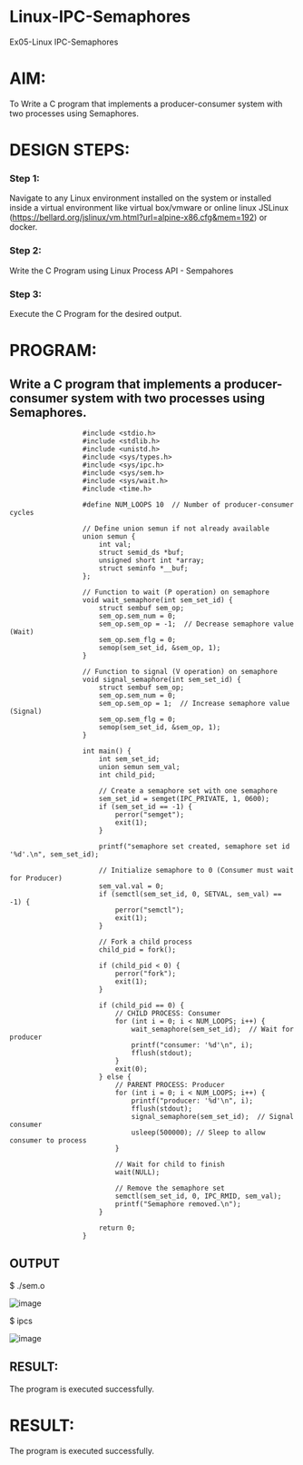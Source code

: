 # Linux-IPC-Semaphores
Ex05-Linux IPC-Semaphores

# AIM:
To Write a C program that implements a producer-consumer system with two processes using Semaphores.

# DESIGN STEPS:

### Step 1:

Navigate to any Linux environment installed on the system or installed inside a virtual environment like virtual box/vmware or online linux JSLinux (https://bellard.org/jslinux/vm.html?url=alpine-x86.cfg&mem=192) or docker.

### Step 2:

Write the C Program using Linux Process API - Sempahores

### Step 3:

Execute the C Program for the desired output. 

# PROGRAM:

## Write a C program that implements a producer-consumer system with two processes using Semaphores.

                      #include <stdio.h>      
                      #include <stdlib.h>     
                      #include <unistd.h>     
                      #include <sys/types.h>  
                      #include <sys/ipc.h>    
                      #include <sys/sem.h>    
                      #include <sys/wait.h>   
                      #include <time.h>      
                      
                      #define NUM_LOOPS 10  // Number of producer-consumer cycles
                      
                      // Define union semun if not already available
                      union semun {
                          int val;               
                          struct semid_ds *buf;  
                          unsigned short int *array; 
                          struct seminfo *__buf;
                      };
                      
                      // Function to wait (P operation) on semaphore
                      void wait_semaphore(int sem_set_id) {
                          struct sembuf sem_op;
                          sem_op.sem_num = 0;
                          sem_op.sem_op = -1;  // Decrease semaphore value (Wait)
                          sem_op.sem_flg = 0;
                          semop(sem_set_id, &sem_op, 1);
                      }
                      
                      // Function to signal (V operation) on semaphore
                      void signal_semaphore(int sem_set_id) {
                          struct sembuf sem_op;
                          sem_op.sem_num = 0;
                          sem_op.sem_op = 1;  // Increase semaphore value (Signal)
                          sem_op.sem_flg = 0;
                          semop(sem_set_id, &sem_op, 1);
                      }
                      
                      int main() {
                          int sem_set_id;
                          union semun sem_val;
                          int child_pid;
                      
                          // Create a semaphore set with one semaphore
                          sem_set_id = semget(IPC_PRIVATE, 1, 0600);
                          if (sem_set_id == -1) {
                              perror("semget");
                              exit(1);
                          }
                      
                          printf("semaphore set created, semaphore set id '%d'.\n", sem_set_id);
                      
                          // Initialize semaphore to 0 (Consumer must wait for Producer)
                          sem_val.val = 0;
                          if (semctl(sem_set_id, 0, SETVAL, sem_val) == -1) {
                              perror("semctl");
                              exit(1);
                          }
                      
                          // Fork a child process
                          child_pid = fork();
                      
                          if (child_pid < 0) {
                              perror("fork");
                              exit(1);
                          }
                      
                          if (child_pid == 0) {  
                              // CHILD PROCESS: Consumer
                              for (int i = 0; i < NUM_LOOPS; i++) {
                                  wait_semaphore(sem_set_id);  // Wait for producer
                                  printf("consumer: '%d'\n", i);
                                  fflush(stdout);
                              }
                              exit(0);
                          } else {  
                              // PARENT PROCESS: Producer
                              for (int i = 0; i < NUM_LOOPS; i++) {
                                  printf("producer: '%d'\n", i);
                                  fflush(stdout);
                                  signal_semaphore(sem_set_id);  // Signal consumer
                                  usleep(500000); // Sleep to allow consumer to process
                              }
                      
                              // Wait for child to finish
                              wait(NULL);
                      
                              // Remove the semaphore set
                              semctl(sem_set_id, 0, IPC_RMID, sem_val);
                              printf("Semaphore removed.\n");
                          }
                      
                          return 0;
                      }
                      






## OUTPUT
$ ./sem.o 


![image](https://github.com/user-attachments/assets/4dc154a9-6395-4a98-95ad-d6c508f69492)


$ ipcs


![image](https://github.com/user-attachments/assets/a4c2720f-fdca-4e84-a1cc-d472ded06db2)


## RESULT:
The program is executed successfully.


# RESULT:
The program is executed successfully.
